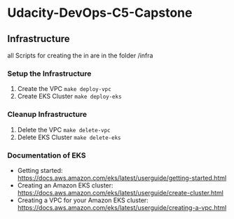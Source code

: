 # Udacity-DevOps-C5-Capstone


## Infrastructure 
all Scripts for creating the in are in the folder /infra  


### Setup the Infrastructure
1. Create the VPC `make deploy-vpc`  
2. Create EKS Cluster `make deploy-eks`


### Cleanup Infrastructure

1. Delete the VPC `make delete-vpc`
2. Delete EKS Cluster `make delete-eks`

### Documentation of EKS
- Getting started: https://docs.aws.amazon.com/eks/latest/userguide/getting-started.html
- Creating an Amazon EKS cluster: https://docs.aws.amazon.com/eks/latest/userguide/create-cluster.html
- Creating a VPC for your Amazon EKS cluster: https://docs.aws.amazon.com/eks/latest/userguide/creating-a-vpc.html

